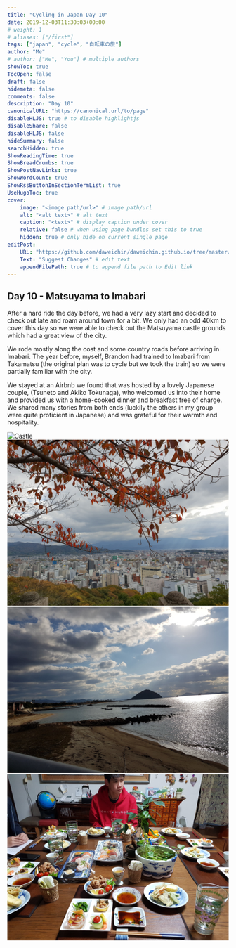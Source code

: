 ```yaml
---
title: "Cycling in Japan Day 10"
date: 2019-12-03T11:30:03+00:00
# weight: 1
# aliases: ["/first"]
tags: ["japan", "cycle", "自転車の旅"]
author: "Me"
# author: ["Me", "You"] # multiple authors
showToc: true
TocOpen: false
draft: false
hidemeta: false
comments: false
description: "Day 10"
canonicalURL: "https://canonical.url/to/page"
disableHLJS: true # to disable highlightjs
disableShare: false
disableHLJS: false
hideSummary: false
searchHidden: true
ShowReadingTime: true
ShowBreadCrumbs: true
ShowPostNavLinks: true
ShowWordCount: true
ShowRssButtonInSectionTermList: true
UseHugoToc: true
cover:
    image: "<image path/url>" # image path/url
    alt: "<alt text>" # alt text
    caption: "<text>" # display caption under cover
    relative: false # when using page bundles set this to true
    hidden: true # only hide on current single page
editPost:
    URL: "https://github.com/daweichin/daweichin.github.io/tree/master/content"
    Text: "Suggest Changes" # edit text
    appendFilePath: true # to append file path to Edit link
---
```


<div class="strava-embed-placeholder" data-embed-type="activity" data-embed-id="2907706921" data-style="standard"></div><script src="https://strava-embeds.com/embed.js"></script>

## Day 10 - Matsuyama to Imabari

After a hard ride the day before, we had a very lazy start and decided to check out late and roam around town for a bit. We only had an odd 40km to cover this day so we were able to check out the Matsuyama castle grounds which had a great view of the city.

We rode mostly along the cost and some country roads before arriving in Imabari. The year before, myself, Brandon had trained to Imabari from Takamatsu (the original plan was to cycle but we took the train) so we were partially familiar with the city.

We stayed at an Airbnb we found that was hosted by a lovely Japanese couple, (Tsuneto and Akiko Tokunaga), who welcomed us into their home and provided us with a home-cooked dinner and breakfast free of charge. We shared many stories from both ends (luckily the others in my group were quite proficient in Japanese) and was grateful for their warmth and hospitality.

![Castle](/japan-2019-img/day10/1.jpg)
![View](/japan-2019-img/day10/2.jpg)
![Beach](/japan-2019-img/day10/3.jpg)
![Accomodation](/japan-2019-img/day10/4.jpg)
